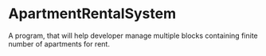 # ApartmentRentalSystem
A program, that will help developer manage multiple blocks containing finite number of apartments for rent.
